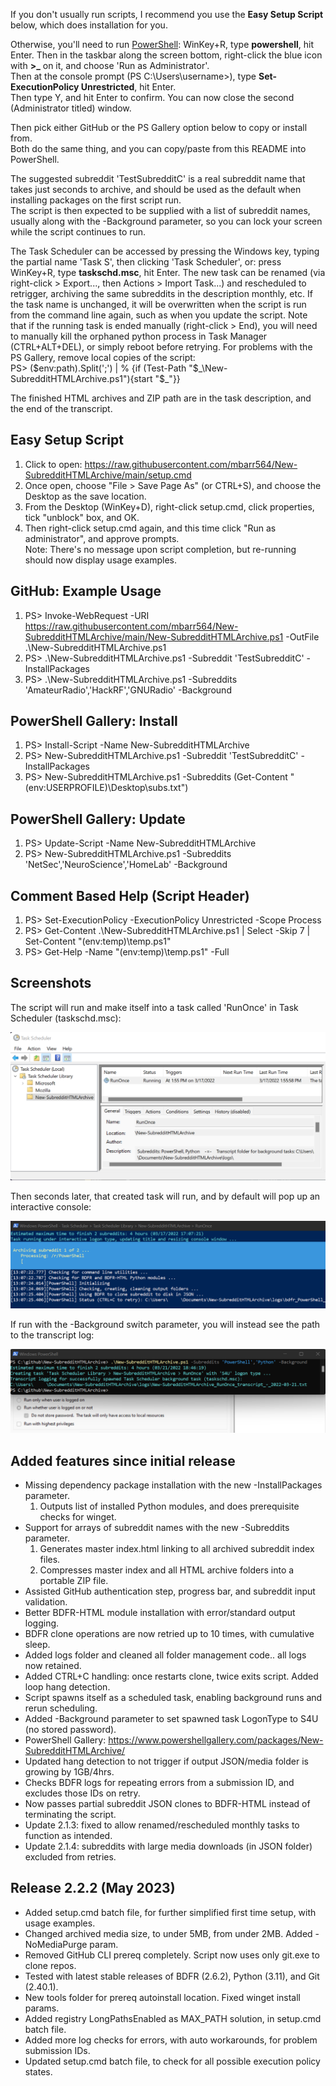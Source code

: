 If you don't usually run scripts, I recommend you use the **Easy Setup Script** below, which does installation for you.  
  
Otherwise, you'll need to run [PowerShell](https://docs.microsoft.com/en-us/learn/modules/introduction-to-powershell/): WinKey+R, type **powershell**, hit Enter. Then in the taskbar along the screen bottom, right-click the blue icon with **>_** on it, and choose 'Run as Administrator'.  
Then at the console prompt (PS C:\Users\username>), type **Set-ExecutionPolicy Unrestricted**, hit Enter.  
Then type Y, and hit Enter to confirm. You can now close the second (Administrator titled) window.  
  
Then pick either GitHub or the PS Gallery option below to copy or install from.  
Both do the same thing, and you can copy/paste from this README into PowerShell.  
  
The suggested subreddit 'TestSubredditC' is a real subreddit name that takes just seconds to archive, and should be used as the default when installing packages on the first script run.  
The script is then expected to be supplied with a list of subreddit names, usually along with the -Background parameter, so you can lock your screen while the script continues to run.  
  
The Task Scheduler can be accessed by pressing the Windows key, typing the partial name 'Task S', then clicking 'Task Scheduler', or: press WinKey+R, type **taskschd.msc**, hit Enter. The new task can be renamed (via right-click > Export..., then Actions > Import Task...) and rescheduled to retrigger, archiving the same subreddits in the description monthly, etc. If the task name is unchanged, it will be overwritten when the script is run from the command line again, such as when you update the script. Note that if the running task is ended manually (right-click > End), you will need to manually kill the orphaned python process in Task Manager (CTRL+ALT+DEL), or simply reboot before retrying. For problems with the PS Gallery, remove local copies of the script:  
PS> ($env:path).Split(';') | % {if (Test-Path "$\_\New-SubredditHTMLArchive.ps1"){start "$\_"}}  
  
The finished HTML archives and ZIP path are in the task description, and the end of the transcript.  
  
## Easy Setup Script  
1) Click to open: https://raw.githubusercontent.com/mbarr564/New-SubredditHTMLArchive/main/setup.cmd  
2) Once open, choose "File > Save Page As" (or CTRL+S), and choose the Desktop as the save location.  
3) From the Desktop (WinKey+D), right-click setup.cmd, click properties, tick "unblock" box, and OK.  
4) Then right-click setup.cmd again, and this time click "Run as administrator", and approve prompts.  
Note: There's no message upon script completion, but re-running should now display usage examples.  
  
## GitHub: Example Usage  
1) PS> Invoke-WebRequest -URI https://raw.githubusercontent.com/mbarr564/New-SubredditHTMLArchive/main/New-SubredditHTMLArchive.ps1 -OutFile .\New-SubredditHTMLArchive.ps1  
2) PS> .\New-SubredditHTMLArchive.ps1 -Subreddit 'TestSubredditC' -InstallPackages  
3) PS> .\New-SubredditHTMLArchive.ps1 -Subreddits 'AmateurRadio','HackRF','GNURadio' -Background  
  
## PowerShell Gallery: Install  
1) PS> Install-Script -Name New-SubredditHTMLArchive  
2) PS> New-SubredditHTMLArchive.ps1 -Subreddit 'TestSubredditC' -InstallPackages  
3) PS> New-SubredditHTMLArchive.ps1 -Subreddits (Get-Content "$($env:USERPROFILE)\Desktop\subs.txt")  
  
## PowerShell Gallery: Update  
1) PS> Update-Script -Name New-SubredditHTMLArchive  
2) PS> New-SubredditHTMLArchive.ps1 -Subreddits 'NetSec','NeuroScience','HomeLab' -Background  
  
## Comment Based Help (Script Header)  
1) PS> Set-ExecutionPolicy -ExecutionPolicy Unrestricted -Scope Process  
2) PS> Get-Content .\New-SubredditHTMLArchive.ps1 | Select -Skip 7 | Set-Content "$($env:temp)\temp.ps1"  
3) PS> Get-Help -Name "$($env:temp)\temp.ps1" -Full  
  
## Screenshots  
The script will run and make itself into a task called 'RunOnce' in Task Scheduler (taskschd.msc):  
  
![Task Scheduler Screenshot](./screenshots/screenshotTaskScheduler.png "Task Scheduler Screenshot")
  
Then seconds later, that created task will run, and by default will pop up an interactive console:  
  
![Interactive Screenshot](./screenshots/screenshotScript.png "Interactive Screenshot")
  
If run with the -Background switch parameter, you will instead see the path to the transcript log:  
  
![Background Task Screenshot](./screenshots/screenshotBackground.png "Background Task Screenshot")
  
## Added features since initial release  
- Missing dependency package installation with the new -InstallPackages parameter.
    1. Outputs list of installed Python modules, and does prerequisite checks for winget.
- Support for arrays of subreddit names with the new -Subreddits parameter.
    1. Generates master index.html linking to all archived subreddit index files.
    2. Compresses master index and all HTML archive folders into a portable ZIP file.
- Assisted GitHub authentication step, progress bar, and subreddit input validation.
- Better BDFR-HTML module installation with error/standard output logging.
- BDFR clone operations are now retried up to 10 times, with cumulative sleep.
- Added logs folder and cleaned all folder management code.. all logs now retained.
- Added CTRL+C handling: once restarts clone, twice exits script. Added loop hang detection.
- Script spawns itself as a scheduled task, enabling background runs and rerun scheduling.
- Added -Background parameter to set spawned task LogonType to S4U (no stored password).
- PowerShell Gallery: https://www.powershellgallery.com/packages/New-SubredditHTMLArchive/
- Updated hang detection to not trigger if output JSON/media folder is growing by 1GB/4hrs.
- Checks BDFR logs for repeating errors from a submission ID, and excludes those IDs on retry.
- Now passes partial subreddit JSON clones to BDFR-HTML instead of terminating the script.
- Update 2.1.3: fixed to allow renamed/rescheduled monthly tasks to function as intended.
- Update 2.1.4: subreddits with large media downloads (in JSON folder) excluded from retries.

## Release 2.2.2 (May 2023)
- Added setup.cmd batch file, for further simplified first time setup, with usage examples.
- Changed archived media size, to under 5MB, from under 2MB. Added -NoMediaPurge param.
- Removed GitHub CLI prereq completely. Script now uses only git.exe to clone repos.
- Tested with latest stable releases of BDFR (2.6.2), Python (3.11), and Git (2.40.1).
- New tools folder for prereq autoinstall location. Fixed winget install params.
- Added registry LongPathsEnabled as MAX_PATH solution, in setup.cmd batch file.
- Added more log checks for errors, with auto workarounds, for problem submission IDs.
- Updated setup.cmd batch file, to check for all possible execution policy states.